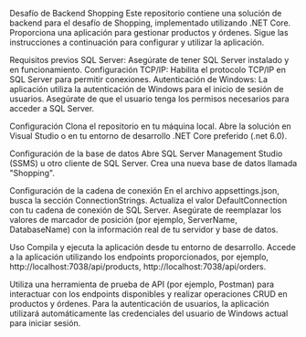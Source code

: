 Desafío de Backend Shopping
Este repositorio contiene una solución de backend para el desafío de Shopping, implementado utilizando .NET Core. Proporciona una aplicación para gestionar productos y órdenes. Sigue las instrucciones a continuación para configurar y utilizar la aplicación.

Requisitos previos
SQL Server: Asegúrate de tener SQL Server instalado y en funcionamiento.
Configuración TCP/IP: Habilita el protocolo TCP/IP en SQL Server para permitir conexiones.
Autenticación de Windows: La aplicación utiliza la autenticación de Windows para el inicio de sesión de usuarios. Asegúrate de que el usuario tenga los permisos necesarios para acceder a SQL Server.

Configuración
Clona el repositorio en tu máquina local.
Abre la solución en Visual Studio o en tu entorno de desarrollo .NET Core preferido (.net 6.0).

Configuración de la base de datos
Abre SQL Server Management Studio (SSMS) u otro cliente de SQL Server.
Crea una nueva base de datos llamada "Shopping".

Configuración de la cadena de conexión
En el archivo appsettings.json, busca la sección ConnectionStrings.
Actualiza el valor DefaultConnection con tu cadena de conexión de SQL Server. Asegúrate de reemplazar los valores de marcador de posición (por ejemplo, ServerName, DatabaseName) con la información real de tu servidor y base de datos.

Uso
Compila y ejecuta la aplicación desde tu entorno de desarrollo.
Accede a la aplicación utilizando los endpoints proporcionados, por ejemplo, http://localhost:7038/api/products, http://localhost:7038/api/orders.

Utiliza una herramienta de prueba de API (por ejemplo, Postman) para interactuar con los endpoints disponibles y realizar operaciones CRUD en productos y órdenes.
Para la autenticación de usuarios, la aplicación utilizará automáticamente las credenciales del usuario de Windows actual para iniciar sesión.
